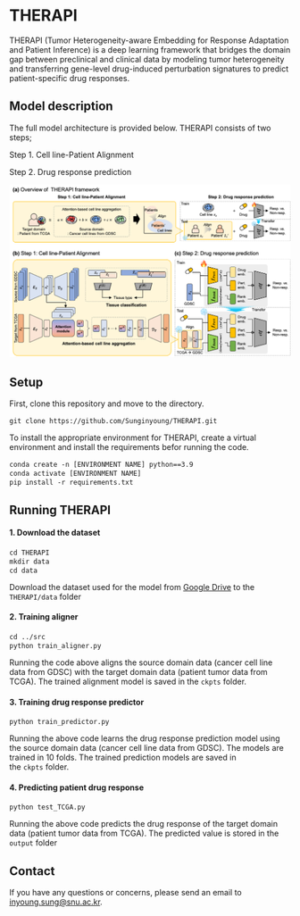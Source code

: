 # THERAPI

THERAPI (Tumor Heterogeneity-aware Embedding for Response Adaptation and Patient Inference) is a deep learning framework that bridges the domain gap between preclinical and clinical data by modeling tumor heterogeneity and transferring gene-level drug-induced perturbation signatures to predict patient-specific drug responses.

## Model description

The full model architecture is provided below. THERAPI consists of two steps;

Step 1. Cell line-Patient Alignment

Step 2. Drug response prediction

![model1](img/Overview.png)

## Setup
First, clone this repository and move to the directory.
```
git clone https://github.com/Sunginyoung/THERAPI.git
```

To install the appropriate environment for THERAPI, create a virtual environment and install the requirements befor running the code.
```
conda create -n [ENVIRONMENT NAME] python==3.9
conda activate [ENVIRONMENT NAME]
pip install -r requirements.txt
```

## Running THERAPI
#### 1. Download the dataset
```
cd THERAPI
mkdir data
cd data
```
Download the dataset used for the model from [Google Drive](https://drive.google.com/drive/folders/1rnYXYwwqwfqS-q50D68EnYjkUUfw2an2?usp=drive_link) to the `THERAPI/data` folder

#### 2. Training aligner
```
cd ../src
python train_aligner.py
```
Running the code above aligns the source domain data (cancer cell line data from GDSC) with the target domain data (patient tumor data from TCGA).
The trained alignment model is saved in the `ckpts` folder.

#### 3. Training drug response predictor
```
python train_predictor.py
```
Running the above code learns the drug response prediction model using the source domain data (cancer cell line data from GDSC). The models are trained in 10 folds.
The trained prediction models are saved in the `ckpts` folder.

#### 4. Predicting patient drug response
```
python test_TCGA.py
```
Running the above code predicts the drug response of the target domain data (patient tumor data from TCGA).
The predicted value is stored in the `output` folder


## Contact
If you have any questions or concerns, please send an email to [inyoung.sung@snu.ac.kr](inyoung.sung@snu.ac.kr).
